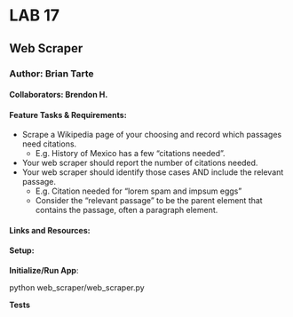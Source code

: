 # LAB 17 
## Web Scraper
### Author: Brian Tarte
#### Collaborators: Brendon H.

#### Feature Tasks & Requirements:
 - Scrape a Wikipedia page of your choosing and record which passages need citations.
   - E.g. History of Mexico has a few “citations needed”.
 - Your web scraper should report the number of citations needed.
 - Your web scraper should identify those cases AND include the relevant passage.
   - E.g. Citation needed for “lorem spam and impsum eggs”
   - Consider the “relevant passage” to be the parent element that contains the passage, often a paragraph element.


#### Links and Resources:

#### Setup:

**Initialize/Run App**:

python web_scraper/web_scraper.py

**Tests**


